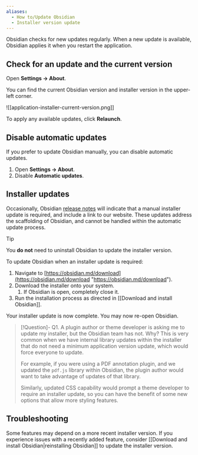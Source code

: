 ```yaml
---
aliases:
  - How to/Update Obsidian
  - Installer version update
---
```


Obsidian checks for new updates regularly. When a new update is available, Obsidian applies it when you restart the application.

## Check for an update and the current version

Open **Settings → About**.

You can find the current Obsidian version and installer version in the upper-left corner.

![[application-installer-current-version.png]]

To apply any available updates, click **Relaunch**.

## Disable automatic updates

If you prefer to update Obsidian manually, you can disable automatic updates.

1. Open **Settings → About**.
2. Disable **Automatic updates**.

## Installer updates

Occasionally, Obsidian [release notes](https://obsidian.md/changelog/) will indicate that a manual installer update is required, and include a link to our website. These updates address the scaffolding of Obsidian, and cannot be handled within the automatic update process. 

> [!tip] 
> You **do not** need to uninstall Obsidian to update the installer version.

To update Obsidian when an installer update is required:

1. Navigate to [https://obsidian.md/download](https://obsidian.md/download "https://obsidian.md/download").
2. Download the installer onto your system.
	1. If Obsidian is open, completely close it.
3. Run the installation process as directed in [[Download and install Obsidian]].

Your installer update is now complete. You may now re-open Obsidian.

> [!Question]- Q1. A plugin author or theme developer is asking me to update my installer, but the Obsidian team has not. Why?
> This is very common when we have internal library updates within the installer that do not need a minimum application version update, which would force everyone to update. 
> 
> For example, if you were using a PDF annotation plugin, and we updated the `pdf.js` library within Obsidian, the plugin author would want to take advantage of updates of that library. 
>
> Similarly, updated CSS capability would prompt a theme developer to require an installer update, so you can have the benefit of some new options that allow more styling features. 

## Troubleshooting

Some features may depend on a more recent installer version. If you experience issues with a recently added feature, consider [[Download and install Obsidian|reinstalling Obsidian]] to update the installer version.
